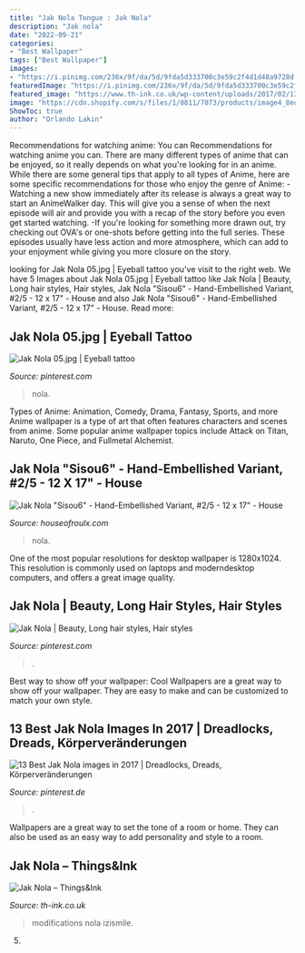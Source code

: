 ```yaml
---
title: "Jak Nola Tongue : Jak Nola"
description: "Jak nola"
date: "2022-09-21"
categories:
- "Best Wallpaper"
tags: ["Best Wallpaper"]
images:
- "https://i.pinimg.com/236x/9f/da/5d/9fda5d333700c3e59c2f4d1d48a9728d.jpg"
featuredImage: "https://i.pinimg.com/236x/9f/da/5d/9fda5d333700c3e59c2f4d1d48a9728d.jpg"
featured_image: "https://www.th-ink.co.uk/wp-content/uploads/2017/02/13445415_1699263170291165_3413836482080553737_n-300x300.jpg"
image: "https://cdn.shopify.com/s/files/1/0811/7073/products/image4_8ed984c8-bd4e-4f25-95b6-a1cd435e8ebb_2048x.jpeg?v=1571915176"
ShowToc: true
author: "Orlando Lakin"
---
```



Recommendations for watching anime: You can
Recommendations for watching anime you can. There are many different types of anime that can be enjoyed, so it really depends on what you're looking for in an anime. While there are some general tips that apply to all types of Anime, here are some specific recommendations for those who enjoy the genre of Anime: 
-Watching a new show immediately after its release is always a great way to start an AnimeWalker day. This will give you a sense of when the next episode will air and provide you with a recap of the story before you even get started watching. 
-If you're looking for something more drawn out, try checking out OVA's or one-shots before getting into the full series. These episodes usually have less action and more atmosphere, which can add to your enjoyment while giving you more closure on the story.

	

		
looking for Jak Nola 05.jpg | Eyeball tattoo you've visit to the right web. We have 5 Images about Jak Nola 05.jpg | Eyeball tattoo like Jak Nola | Beauty, Long hair styles, Hair styles, Jak Nola &quot;Sisou6&quot; - Hand-Embellished Variant, #2/5 - 12 x 17&quot; - House and also Jak Nola &quot;Sisou6&quot; - Hand-Embellished Variant, #2/5 - 12 x 17&quot; - House. Read more:
		
    
## Jak Nola 05.jpg | Eyeball Tattoo

<img loading=lazy src="https://i.pinimg.com/236x/9f/da/5d/9fda5d333700c3e59c2f4d1d48a9728d.jpg" onerror="this.onerror=null;this.src='https://tse3.mm.bing.net/th?id=OIP.0SIUNF8XPNQ9l77aDMhHSAAAAA&amp;pid=15.1';" alt="Jak Nola 05.jpg | Eyeball tattoo">

_Source: pinterest.com_

>nola. 

	

Types of Anime: Animation, Comedy, Drama, Fantasy, Sports, and more
Anime wallpaper is a type of art that often features characters and scenes from anime. Some popular anime wallpaper topics include Attack on Titan, Naruto, One Piece, and Fullmetal Alchemist.

    
## Jak Nola &quot;Sisou6&quot; - Hand-Embellished Variant, #2/5 - 12 X 17&quot; - House

<img loading=lazy src="https://cdn.shopify.com/s/files/1/0811/7073/products/image4_8ed984c8-bd4e-4f25-95b6-a1cd435e8ebb_2048x.jpeg?v=1571915176" onerror="this.onerror=null;this.src='https://tse2.mm.bing.net/th?id=OIP.0--Px6eOM_5FGWa4yCmq6wHaJh&amp;pid=15.1';" alt="Jak Nola &quot;Sisou6&quot; - Hand-Embellished Variant, #2/5 - 12 x 17&quot; - House">

_Source: houseofroulx.com_

>nola. 

	

One of the most popular resolutions for desktop wallpaper is 1280x1024. This resolution is commonly used on laptops and moderndesktop computers, and offers a great image quality.

    
## Jak Nola | Beauty, Long Hair Styles, Hair Styles

<img loading=lazy src="https://i.pinimg.com/originals/1f/7a/08/1f7a084f24fe643998b01d8356e3592f.jpg" onerror="this.onerror=null;this.src='https://tse3.mm.bing.net/th?id=OIP.N8Xfi0BnCwYFPggGmJeDZAHaHa&amp;pid=15.1';" alt="Jak Nola | Beauty, Long hair styles, Hair styles">

_Source: pinterest.com_

>. 

	

Best way to show off your wallpaper:
Cool Wallpapers are a great way to show off your wallpaper. They are easy to make and can be customized to match your own style.

    
## 13 Best Jak Nola Images In 2017 | Dreadlocks, Dreads, Körperveränderungen

<img loading=lazy src="https://i.pinimg.com/474x/a5/3b/1a/a53b1aa097b15bf38d8af4672b5652ec--jak-nola.jpg" onerror="this.onerror=null;this.src='https://tse4.mm.bing.net/th?id=OIP.lZlktx3XRSg3LLZrmiVzoQAAAA&amp;pid=15.1';" alt="13 Best Jak Nola images in 2017 | Dreadlocks, Dreads, Körperveränderungen">

_Source: pinterest.de_

>. 

	

Wallpapers are a great way to set the tone of a room or home. They can also be used as an easy way to add personality and style to a room.

    
## Jak Nola – Things&amp;Ink

<img loading=lazy src="https://www.th-ink.co.uk/wp-content/uploads/2017/02/13445415_1699263170291165_3413836482080553737_n-300x300.jpg" onerror="this.onerror=null;this.src='https://tse3.mm.bing.net/th?id=OIP.B7u-gCdVT4gqwWLT38QyqgAAAA&amp;pid=15.1';" alt="Jak Nola – Things&amp;Ink">

_Source: th-ink.co.uk_

>modifications nola izismile. 

	

5.

